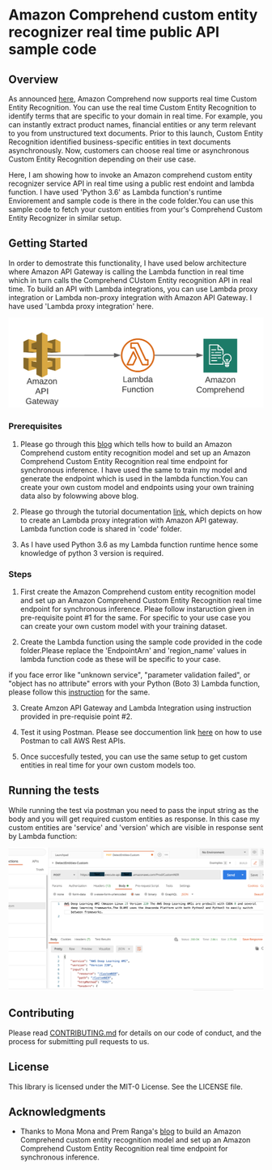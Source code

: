# Amazon Comprehend custom entity recognizer real time public API sample code

## Overview

As announced [here](https://aws.amazon.com/about-aws/whats-new/2020/07/amazon-comprehend-launches-real-time-custom-entity-recognition/), Amazon Comprehend now supports real time Custom Entity Recognition. You can use the real time Custom Entity Recognition to identify terms that are specific to your domain in real time. For example, you can instantly extract product names, financial entities or any term relevant to you from unstructured text documents. Prior to this launch, Custom Entity Recognition identified business-specific entities in text documents asynchronously. Now, customers can choose real time or asynchronous Custom Entity Recognition depending on their use case. 

Here, I am showing how to invoke an Amazon comprehend custom entity recognizer service API in real time using a public rest endoint and lambda function. I have used 'Python 3.6' as Lambda function's runtime Enviorement and sample code is there in the code folder.You can use this sample code to fetch your custom entities from your's Comprehend Custom Entity Recognizer in similar setup. 

## Getting Started

In order to demostrate this functionality, I have used below architecture where Amazon API Gateway is calling the Lambda function in real time which in turn calls the Comprehend CUstom Entity recognition API in real time. To build an API with Lambda integrations, you can use Lambda proxy integration or Lambda non-proxy integration with Amazon API Gateway. I have used 'Lambda proxy integration' here.

![architecture](./images/architecture.png)

 

### Prerequisites

1. Please go through this [blog](https://aws.amazon.com/blogs/machine-learning/announcing-the-launch-of-amazon-comprehend-custom-entity-recognition-real-time-endpoints/) which tells how to build an Amazon Comprehend custom entity recognition model and set up an Amazon Comprehend Custom Entity Recognition real time endpoint for synchronous inference. I have used the same to train my model and generate the endpoint which is used in the lambda function.You can create your own custom model and endpoints using your own training data also by folowwing above blog.

2. Please go through the tutorial documentation [link](https://docs.aws.amazon.com/apigateway/latest/developerguide/api-gateway-create-api-as-simple-proxy-for-lambda.html), which depicts on how to create an Lambda proxy integration with Amazon API gateway. Lambda function code is shared in 'code' folder.

3. As I have used Python 3.6 as my Lambda function runtime hence some knowledge of python 3 version is required.

### Steps

1. First create the Amazon Comprehend custom entity recognition model and set up an Amazon Comprehend Custom Entity Recognition real time endpoint for synchronous inference. Pleae follow instaruction given in pre-requisite point #1 for the same. For specific to your use case you can create your own custom model with your training dataset.

2. Create the Lambda function using the sample code provided in the code folder.Please replace the 'EndpointArn' and 'region_name' values in lambda function code as these will be specific to your case.

if you face error like "unknown service", "parameter validation failed", or "object has no attribute" errors with your Python (Boto 3) Lambda function, please follow this [instruction](https://aws.amazon.com/premiumsupport/knowledge-center/lambda-python-runtime-errors/) for the same.

3. Create Amzon API Gateway and Lambda Integration using instruction provided in pre-requisie point #2.

4. Test it using Postman. Please see doccumention link [here](https://docs.aws.amazon.com/apigateway/latest/developerguide/how-to-use-postman-to-call-api.html) on how to use Postman to call AWS Rest APIs.

5. Once succesfully tested, you can use the same setup to get custom entities in real time for your own custom models too.


## Running the tests

While running the test via postman you need to pass the input string as the body and you will get required custom entities as response. In this case my custom entities are 'service' and 'version' which are visible in response sent by Lambda function:

![postman_test](./images/Postman_test.png)


## Contributing

Please read [CONTRIBUTING.md](https://gist.github.com/PurpleBooth/b24679402957c63ec426) for details on our code of conduct, and the process for submitting pull requests to us.


## License

This library is licensed under the MIT-0 License. See the LICENSE file.

## Acknowledgments

* Thanks to Mona Mona and Prem Ranga's [blog](https://aws.amazon.com/blogs/machine-learning/announcing-the-launch-of-amazon-comprehend-custom-entity-recognition-real-time-endpoints/) to build an Amazon Comprehend custom entity recognition model and set up an Amazon Comprehend Custom Entity Recognition real time endpoint for synchronous inference.


